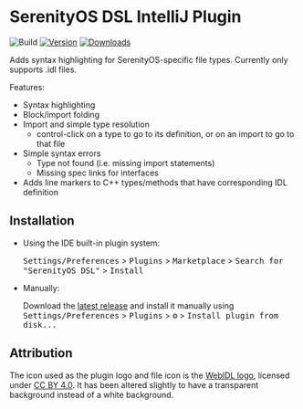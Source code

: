 # SerenityOS DSL IntelliJ Plugin

![Build](https://github.com/mattco98/serenityos-intellij-plugin/workflows/Build/badge.svg)
[![Version](https://img.shields.io/jetbrains/plugin/v/SerenityOS-DSL.svg)](https://plugins.jetbrains.com/plugin/SerenityOS-DSL)
[![Downloads](https://img.shields.io/jetbrains/plugin/d/SerenityOS-DSL.svg)](https://plugins.jetbrains.com/plugin/SerenityOS-DSL)

<!-- Plugin description -->
Adds syntax highlighting for SerenityOS-specific file types. Currently only supports .idl files.

Features:
- Syntax highlighting
- Block/import folding
- Import and simple type resolution
  - control-click on a type to go to its definition, or on an import to go to that file
- Simple syntax errors
  - Type not found (i.e. missing import statements)
  - Missing spec links for interfaces
- Adds line markers to C++ types/methods that have corresponding IDL definition
<!-- Plugin description end -->

## Installation

- Using the IDE built-in plugin system:
  
  <kbd>Settings/Preferences</kbd> > <kbd>Plugins</kbd> > <kbd>Marketplace</kbd> > <kbd>Search for "SerenityOS DSL"</kbd> >
  <kbd>Install</kbd>
  
- Manually:

  Download the [latest release](https://github.com/mattco98/serenityos-intellij-plugin/releases/latest) and install it manually using
  <kbd>Settings/Preferences</kbd> > <kbd>Plugins</kbd> > <kbd>⚙️</kbd> > <kbd>Install plugin from disk...</kbd>

## Attribution

The icon used as the plugin logo and file icon is the [WebIDL logo](https://resources.whatwg.org/logo-webidl.svg), 
licensed under [CC BY 4.0](https://github.com/whatwg/webidl/blob/main/LICENSE). It has been altered slightly to have
a transparent background instead of a white background. 
